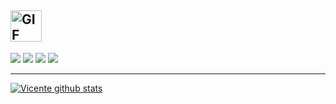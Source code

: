 ## <img src="https://media.giphy.com/media/WUlplcMpOCEmTGBtBW/giphy.gif" alt="GIF" height="50">

![](https://img.shields.io/endpoint?label=currently&url=https://dev.discordprofiles.me/api/badge/status/287574458963722240?simple=true) ![](https://img.shields.io/endpoint?url=https://dev.discordprofiles.me/api/badge/playing/287574458963722240?vscode=false) ![](https://img.shields.io/endpoint?url=https://dev.discordprofiles.me/api/badge/vscode/287574458963722240) ![](https://img.shields.io/endpoint?url=https://dev.discordprofiles.me/api/badge/spotify/287574458963722240)

* * * 
[![Vicente github stats](https://github-readme-stats.vercel.app/api?username=Vicente015&hide=["prs","issues"]&show_icons=true&title_color=FFFFFF&icon_color=FFFFFF&text_color=FFFFFF&bg_color=7289DA)](https://github.com/anuraghazra/github-readme-stats)
